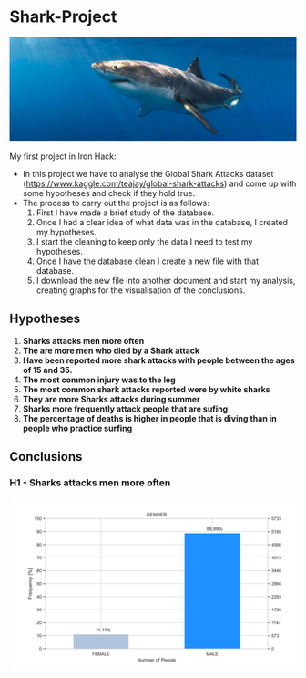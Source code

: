 # Shark-Project

![shark](https://github.com/Albertoplm/Shark-Project/blob/main/images/shark.jpg)


My first project in Iron Hack:
- In this project we have to analyse the Global Shark Attacks dataset (https://www.kaggle.com/teajay/global-shark-attacks) and come up with some hypotheses and check if they hold true.
- The process to carry out the project is as follows:
   1. First I have made a brief study of the database.
   2. Once I had a clear idea of what data was in the database, I created my hypotheses.
   3. I start the cleaning to keep only the data I need to test my hypotheses.
   4. Once I have the database clean I create a new file with that database.
   5. I download the new file into another document and start my analysis, creating graphs for the visualisation of the conclusions. 


## Hypotheses

1. **Sharks attacks men more often**
2. **The are more men who died by a Shark attack**
3. **Have been reported more shark attacks with people between the ages of 15 and 35.**
4. **The most common injury was to the leg**
5. **The most common shark attacks reported were by white sharks**
6. **They are more Sharks attacks during summer**
7. **Sharks more frequently attack people that are sufing**
8. **The percentage of deaths is higher in people that is diving than in people who practice surfing**

## Conclusions

### **H1 - Sharks attacks men more often**

![Gender](https://github.com/Albertoplm/Shark-Project/blob/master/images/gender.svg)
